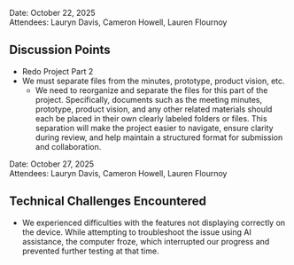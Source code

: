 Date: October 22, 2025<br>
Attendees: Lauryn Davis, Cameron Howell, Lauren Flournoy 

## Discussion Points
- Redo Project Part 2
- We must separate files from the minutes, prototype, product vision, etc.
    - We need to reorganize and separate the files for this part of the project. Specifically, documents such as the meeting minutes, prototype, product vision, and any other related materials should each be placed in their own clearly labeled folders or files. This separation will make the project easier to navigate, ensure clarity during review, and help maintain a structured format for submission and collaboration.

Date: October 27, 2025 <br>
Attendees: Lauryn Davis, Cameron Howell, Lauren Flournoy 
## Technical Challenges Encountered
- We experienced difficulties with the features not displaying correctly on the device. While attempting to troubleshoot the issue using AI assistance, the computer froze, which interrupted our progress and prevented further testing at that time.
